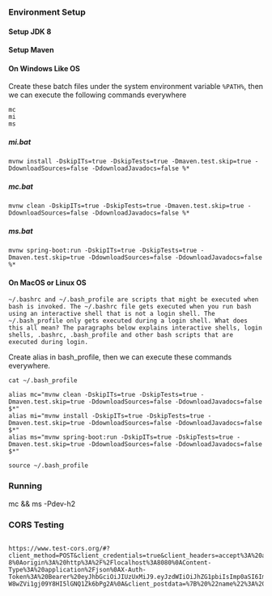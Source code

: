 ### Environment Setup

#### Setup JDK 8

#### Setup Maven

#### On Windows Like OS
Create these batch files under the system environment variable `%PATH%`, then we can execute the following commands everywhere

```
mc
mi
ms
```

##### mi.bat
```
mvnw install -DskipITs=true -DskipTests=true -Dmaven.test.skip=true -DdownloadSources=false -DdownloadJavadocs=false %*
```

##### mc.bat
```
mvnw clean -DskipITs=true -DskipTests=true -Dmaven.test.skip=true -DdownloadSources=false -DdownloadJavadocs=false %*
```

##### ms.bat

```
mvnw spring-boot:run -DskipITs=true -DskipTests=true -Dmaven.test.skip=true -DdownloadSources=false -DdownloadJavadocs=false %*
```


#### On MacOS or Linux OS 
```
~/.bashrc and ~/.bash_profile are scripts that might be executed when bash is invoked. The ~/.bashrc file gets executed when you run bash using an interactive shell that is not a login shell. The ~/.bash_profile only gets executed during a login shell. What does this all mean? The paragraphs below explains interactive shells, login shells, .bashrc, .bash_profile and other bash scripts that are executed during login.
```

Create alias in bash_profile, then we can execute these commands everywhere.

```
cat ~/.bash_profile

alias mc="mvnw clean -DskipITs=true -DskipTests=true -Dmaven.test.skip=true -DdownloadSources=false -DdownloadJavadocs=false $*"
alias mi="mvnw install -DskipITs=true -DskipTests=true -Dmaven.test.skip=true -DdownloadSources=false -DdownloadJavadocs=false $*"
alias ms="mvnw spring-boot:run -DskipITs=true -DskipTests=true -Dmaven.test.skip=true -DdownloadSources=false -DdownloadJavadocs=false $*"

source ~/.bash_profile
```

### Running
mc && ms -Pdev-h2


### CORS Testing
```

https://www.test-cors.org/#?client_method=POST&client_credentials=true&client_headers=accept%3A%20application%2Fjson%3Bcharset%3DUTF-8%0Aorigin%3A%20http%3A%2F%2Flocalhost%3A8080%0AContent-Type%3A%20application%2Fjson%0AX-Auth-Token%3A%20Bearer%20eyJhbGciOiJIUzUxMiJ9.eyJzdWIiOiJhZG1pbiIsImp0aSI6ImQ0MGNlZDAwLTk0ZjktNGE4ZC04MjlhLTJjM2FkNWJmNThlOSIsInNjb3BlcyI6ImEsYixjIiwiaXNzIjoibWlubGlhLmNvbSIsImlhdCI6MTUzMjYyMzE5NiwiZXhwIjoxNTM1MjE1MTk2fQ.wF4OLvzm1Pjzt3zbVxrCL_uwhDScp1ULfz3kSY7UbDLa__phoYGDHrs5-W8wZVi1gj09Y8HI5lGNQ1Zk6bPg2A%0A&client_postdata=%7B%20%22name%22%3A%20%22string%22%7D&server_url=http%3A%2F%2Flocalhost%3A7001%2Fapi%2Fv1%2Fqueen%2Fcount&server_enable=true&server_status=200&server_credentials=false&server_tabs=remote
```